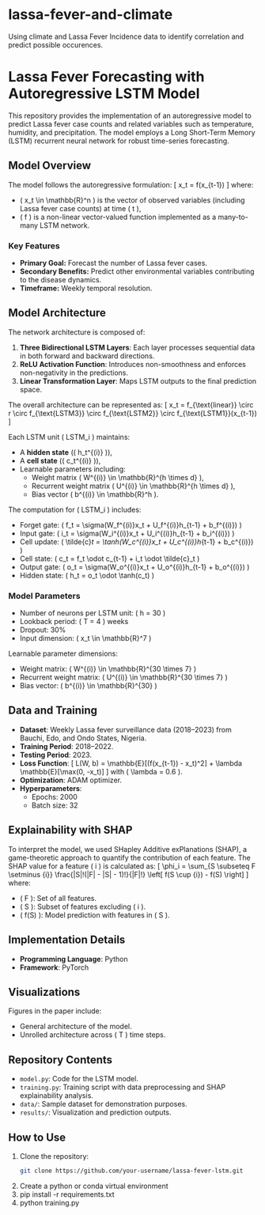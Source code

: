 # lassa-fever-and-climate
Using climate and Lassa Fever Incidence data to identify correlation and predict possible occurences.
# Lassa Fever Forecasting with Autoregressive LSTM Model

This repository provides the implementation of an autoregressive model to predict Lassa fever case counts and related variables such as temperature, humidity, and precipitation. The model employs a Long Short-Term Memory (LSTM) recurrent neural network for robust time-series forecasting.

## Model Overview

The model follows the autoregressive formulation:
\[ x_t = f(x_{t-1}) \]
where:
- \( x_t \in \mathbb{R}^n \) is the vector of observed variables (including Lassa fever case counts) at time \( t \),
- \( f \) is a non-linear vector-valued function implemented as a many-to-many LSTM network.

### Key Features
- **Primary Goal:** Forecast the number of Lassa fever cases.
- **Secondary Benefits:** Predict other environmental variables contributing to the disease dynamics.
- **Timeframe:** Weekly temporal resolution.

## Model Architecture

The network architecture is composed of:
1. **Three Bidirectional LSTM Layers**: Each layer processes sequential data in both forward and backward directions.
2. **ReLU Activation Function**: Introduces non-smoothness and enforces non-negativity in the predictions.
3. **Linear Transformation Layer**: Maps LSTM outputs to the final prediction space.

The overall architecture can be represented as:
\[ x_t = f_{\text{linear}} \circ r \circ f_{\text{LSTM3}} \circ f_{\text{LSTM2}} \circ f_{\text{LSTM1}}(x_{t-1}) \]

Each LSTM unit \( LSTM_i \) maintains:
- A **hidden state** (\( h_t^{(i)} \)),
- A **cell state** (\( c_t^{(i)} \)),
- Learnable parameters including:
  - Weight matrix \( W^{(i)} \in \mathbb{R}^{h \times d} \),
  - Recurrent weight matrix \( U^{(i)} \in \mathbb{R}^{h \times d} \),
  - Bias vector \( b^{(i)} \in \mathbb{R}^h \).

The computation for \( LSTM_i \) includes:
- Forget gate: \( f_t = \sigma(W_f^{(i)}x_t + U_f^{(i)}h_{t-1} + b_f^{(i)}) \)
- Input gate: \( i_t = \sigma(W_i^{(i)}x_t + U_i^{(i)}h_{t-1} + b_i^{(i)}) \)
- Cell update: \( \tilde{c}_t = \tanh(W_c^{(i)}x_t + U_c^{(i)}h_{t-1} + b_c^{(i)}) \)
- Cell state: \( c_t = f_t \odot c_{t-1} + i_t \odot \tilde{c}_t \)
- Output gate: \( o_t = \sigma(W_o^{(i)}x_t + U_o^{(i)}h_{t-1} + b_o^{(i)}) \)
- Hidden state: \( h_t = o_t \odot \tanh(c_t) \)

### Model Parameters
- Number of neurons per LSTM unit: \( h = 30 \)
- Lookback period: \( T = 4 \) weeks
- Dropout: 30%
- Input dimension: \( x_t \in \mathbb{R}^7 \)

Learnable parameter dimensions:
- Weight matrix: \( W^{(i)} \in \mathbb{R}^{30 \times 7} \)
- Recurrent weight matrix: \( U^{(i)} \in \mathbb{R}^{30 \times 7} \)
- Bias vector: \( b^{(i)} \in \mathbb{R}^{30} \)

## Data and Training

- **Dataset**: Weekly Lassa fever surveillance data (2018–2023) from Bauchi, Edo, and Ondo States, Nigeria.
- **Training Period**: 2018–2022.
- **Testing Period**: 2023.
- **Loss Function**:
  \[
  L(W, b) = \mathbb{E}[(f(x_{t-1}) - x_t)^2] + \lambda \mathbb{E}[\max(0, -x_t)]
  \]
  with \( \lambda = 0.6 \).
- **Optimization**: ADAM optimizer.
- **Hyperparameters**:
  - Epochs: 2000
  - Batch size: 32

## Explainability with SHAP

To interpret the model, we used SHapley Additive exPlanations (SHAP), a game-theoretic approach to quantify the contribution of each feature. The SHAP value for a feature \( i \) is calculated as:
\[
\phi_i = \sum_{S \subseteq F \setminus \{i\}} \frac{|S|!(|F| - |S| - 1)!}{|F|!} \left[ f(S \cup \{i\}) - f(S) \right]
\]
where:
- \( F \): Set of all features.
- \( S \): Subset of features excluding \( i \).
- \( f(S) \): Model prediction with features in \( S \).

## Implementation Details

- **Programming Language**: Python
- **Framework**: PyTorch

## Visualizations
Figures in the paper include:
- General architecture of the model.
- Unrolled architecture across \( T \) time steps.

## Repository Contents

- `model.py`: Code for the LSTM model.
- `training.py`: Training script with data preprocessing and SHAP explainability analysis.
- `data/`: Sample dataset for demonstration purposes.
- `results/`: Visualization and prediction outputs.

## How to Use

1. Clone the repository:
   ```bash
   git clone https://github.com/your-username/lassa-fever-lstm.git
2. Create a python or conda virtual environment
3. pip install -r requirements.txt
4. python training.py
